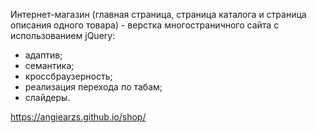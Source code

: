 Интернет-магазин (главная страница, страница каталога и страница описания одного товара) - верстка  многостраничного сайта с использованием jQuery: 

- адаптив;
- семантика;
- кроссбраузерность;
- реализация перехода по табам;
- слайдеры.

https://angiearzs.github.io/shop/
